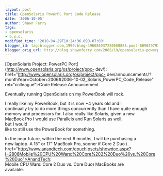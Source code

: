 ```yaml
---
layout: post
title: OpenSolaris PowerPC Port Code Release
date: '2006-10-05'
author: Shawn Ferry
tags:
- opensolaris
- b.s.c.
modified_time: '2010-04-29T10:24:36.890-07:00'
blogger_id: tag:blogger.com,1999:blog-496684037280688885.post-6096297933977852774
blogger_orig_url: http://blog.shawnferry.com/2006/10/opensolaris-powerpc-port-code-release_9159.html
---
```


[OpenSolaris Project: PowerPC Port](http://www.opensolaris.org/os/project/ppc-
dev/):  
href="http://www.opensolaris.org/os/project/ppc-
dev/announcements/?monthYear=October+2006#2006-10-02_Solaris_PowerPC_Code_Release"  
rel="colleague">Code Release Announcement  
  
Eventually running OpenSolaris on my PowerBook will rock.  
  
I really like my PowerBook, but it is now ~4 years old and I  
continually try to do more things concurrently than I have quite enough  
memory and processors for. I also really like Solaris, given a new  
MacBook Pro I would use Parallels  and Run Solaris as well,  
but I would  
like to still use the PowerBook for something.  
  
In the near future, within the next 6 months, I will be purchasing a  
new laptop. A 15" or 17" MacBook Pro, sooner if Core 2 Duo (
href="http://www.anandtech.com/cpuchipsets/showdoc.aspx?i=2808Mobile%20CPU%20Wars:%20Core%202%20Duo%20vs.%20Core%20Duo">AnandTech:  
Mobile CPU Wars: Core 2 Duo vs. Core Duo) MacBooks are  
available.  
  
